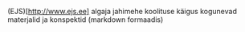 (EJS)[http://www.ejs.ee] algaja jahimehe koolituse käigus kogunevad materjalid ja konspektid (markdown formaadis)
